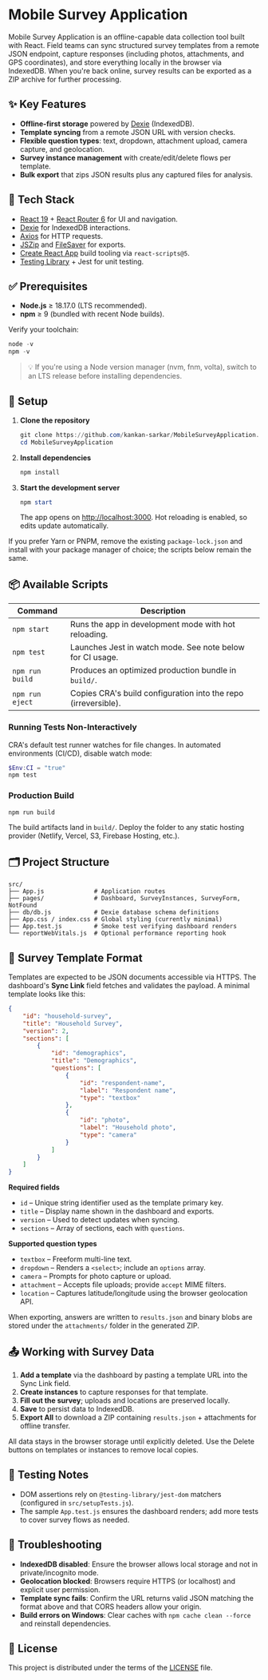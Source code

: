 # Mobile Survey Application

Mobile Survey Application is an offline-capable data collection tool built with React. Field teams can sync structured survey templates from a remote JSON endpoint, capture responses (including photos, attachments, and GPS coordinates), and store everything locally in the browser via IndexedDB. When you're back online, survey results can be exported as a ZIP archive for further processing.

## ✨ Key Features

- **Offline-first storage** powered by [Dexie](https://dexie.org/) (IndexedDB).
- **Template syncing** from a remote JSON URL with version checks.
- **Flexible question types**: text, dropdown, attachment upload, camera capture, and geolocation.
- **Survey instance management** with create/edit/delete flows per template.
- **Bulk export** that zips JSON results plus any captured files for analysis.

## 🧱 Tech Stack

- [React 19](https://react.dev/) + [React Router 6](https://reactrouter.com/) for UI and navigation.
- [Dexie](https://dexie.org/) for IndexedDB interactions.
- [Axios](https://axios-http.com/) for HTTP requests.
- [JSZip](https://stuk.github.io/jszip/) and [FileSaver](https://github.com/eligrey/FileSaver.js/) for exports.
- [Create React App](https://create-react-app.dev/) build tooling via `react-scripts@5`.
- [Testing Library](https://testing-library.com/docs/react-testing-library/intro/) + Jest for unit testing.

## ✅ Prerequisites

- **Node.js** ≥ 18.17.0 (LTS recommended).
- **npm** ≥ 9 (bundled with recent Node builds).

Verify your toolchain:

```powershell
node -v
npm -v
```

> 💡 If you're using a Node version manager (nvm, fnm, volta), switch to an LTS release before installing dependencies.

## 🚀 Setup

1. **Clone the repository**
	 ```powershell
	 git clone https://github.com/kankan-sarkar/MobileSurveyApplication.git
	 cd MobileSurveyApplication
	 ```
2. **Install dependencies**
	 ```powershell
	 npm install
	 ```
3. **Start the development server**
	 ```powershell
	 npm start
	 ```
	 The app opens on [http://localhost:3000](http://localhost:3000). Hot reloading is enabled, so edits update automatically.

If you prefer Yarn or PNPM, remove the existing `package-lock.json` and install with your package manager of choice; the scripts below remain the same.

## 📦 Available Scripts

| Command | Description |
| --- | --- |
| `npm start` | Runs the app in development mode with hot reloading. |
| `npm test` | Launches Jest in watch mode. See note below for CI usage. |
| `npm run build` | Produces an optimized production bundle in `build/`. |
| `npm run eject` | Copies CRA's build configuration into the repo (irreversible). |

### Running Tests Non-Interactively

CRA's default test runner watches for file changes. In automated environments (CI/CD), disable watch mode:

```powershell
$Env:CI = "true"
npm test
```

### Production Build

```powershell
npm run build
```

The build artifacts land in `build/`. Deploy the folder to any static hosting provider (Netlify, Vercel, S3, Firebase Hosting, etc.).

## 🗂️ Project Structure

```
src/
├── App.js              # Application routes
├── pages/              # Dashboard, SurveyInstances, SurveyForm, NotFound
├── db/db.js            # Dexie database schema definitions
├── App.css / index.css # Global styling (currently minimal)
├── App.test.js         # Smoke test verifying dashboard renders
└── reportWebVitals.js  # Optional performance reporting hook
```

## 📝 Survey Template Format

Templates are expected to be JSON documents accessible via HTTPS. The dashboard's **Sync Link** field fetches and validates the payload. A minimal template looks like this:

```json
{
	"id": "household-survey",
	"title": "Household Survey",
	"version": 2,
	"sections": [
		{
			"id": "demographics",
			"title": "Demographics",
			"questions": [
				{
					"id": "respondent-name",
					"label": "Respondent name",
					"type": "textbox"
				},
				{
					"id": "photo",
					"label": "Household photo",
					"type": "camera"
				}
			]
		}
	]
}
```

**Required fields**

- `id` – Unique string identifier used as the template primary key.
- `title` – Display name shown in the dashboard and exports.
- `version` – Used to detect updates when syncing.
- `sections` – Array of sections, each with `questions`.

**Supported question types**

- `textbox` – Freeform multi-line text.
- `dropdown` – Renders a `<select>`; include an `options` array.
- `camera` – Prompts for photo capture or upload.
- `attachment` – Accepts file uploads; provide `accept` MIME filters.
- `location` – Captures latitude/longitude using the browser geolocation API.

When exporting, answers are written to `results.json` and binary blobs are stored under the `attachments/` folder in the generated ZIP.

## 📤 Working with Survey Data

1. **Add a template** via the dashboard by pasting a template URL into the Sync Link field.
2. **Create instances** to capture responses for that template.
3. **Fill out the survey**; uploads and locations are preserved locally.
4. **Save** to persist data to IndexedDB.
5. **Export All** to download a ZIP containing `results.json` + attachments for offline transfer.

All data stays in the browser storage until explicitly deleted. Use the Delete buttons on templates or instances to remove local copies.

## 🧪 Testing Notes

- DOM assertions rely on `@testing-library/jest-dom` matchers (configured in `src/setupTests.js`).
- The sample `App.test.js` ensures the dashboard renders; add more tests to cover survey flows as needed.

## 🔧 Troubleshooting

- **IndexedDB disabled**: Ensure the browser allows local storage and not in private/incognito mode.
- **Geolocation blocked**: Browsers require HTTPS (or localhost) and explicit user permission.
- **Template sync fails**: Confirm the URL returns valid JSON matching the format above and that CORS headers allow your origin.
- **Build errors on Windows**: Clear caches with `npm cache clean --force` and reinstall dependencies.

## 📄 License

This project is distributed under the terms of the [LICENSE](./LICENSE) file.
